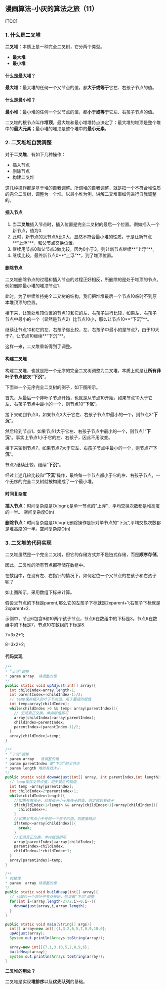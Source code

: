 ## 漫画算法-小灰的算法之旅（11）

[TOC]

### 1. 什么是二叉堆

**二叉堆**：本质上是一种完全二叉树，它分两个类型。

* **最大堆**
* **最小堆**

#### 什么是最大堆？

**最大堆**：最大堆的任何一个父节点的值，都**大于或等于**它左、右孩子节点的值。

#### 什么是最小堆？

**最小堆**：最小堆的任何一个父节点的值，都**小于或等于**它左、右孩子节点的值。

二叉堆的根节点叫作**堆顶**。最大堆和最小堆堆特点决定了：最大堆的堆顶是整个堆中的**最大元素**；最小堆的堆顶是整个堆中的**最小元素**。

### 2. 二叉堆堆自我调整

对于**二叉堆**，有如下几种操作：

* 插入节点
* 删除节点
* 构建二叉堆

这几种操作都是基于堆的自我调整。所谓堆的自我调整，就是把一个不符合堆性质的完全二叉树，调整为一个堆。以最小堆为例，讲解二叉堆事如何进行自我调整的。

#### 插入节点

1. 当**二叉堆**插入节点时，插入位置是完全二叉树的最后一个位置。例如插入一个新节点，值为0.
2. 此时，新节点的父节点5比0大，显然不符合最小堆的性质。于是让新节点**“上浮”**，和父节点交换位置。
3. 继续用节点0和父节点3做比较，因为0小于3，则让新节点继续**“上浮”**。
4. 继续比较，最终新节点0**“上浮”**，到了堆顶位置。

#### 删除节点

二叉堆删除节点的过程和插入节点的过程正好相反，所删除的是处于堆顶的节点。例如删除最小堆的堆顶节点1.

此时，为了继续维持完全二叉树的结构，我们把堆堆最后一个节点10临时不到原本堆顶顶的位置。

接下来，让暂处堆顶位置的节点10和它的左、右孩子进行比较，如果左、右孩子节点中最小的一个（显然是节点2）比节点10小，那么让节点10**“下沉”**。

继续让节点10和它的左、右孩子做比较，左、右孩子中最小的是节点7，由于10大于7，让节点10继续**“下沉”**。

这样一来，二叉堆重新得到了调整。

#### 构建二叉堆

构建二叉堆，也就是把一个无序的完全二叉树调整为二叉堆，本质上就是让**所有非叶子节点依次“下沉”**。

下面举一个无序完全二叉树的例子，如下图所示。

首先，从最后一个非叶子节点开始，也就是从节点10开始。如果节点10大于它左、右孩子节点中最小的一个，则节点10”**下沉**“。

接下来轮到节点3，如果节点3大于它左、右孩子节点中最小的一个，则节点3“**下沉**”。

然后轮到节点1，如果节点1大于它左、右孩子节点中最小的一个，则节点1“**下沉**”。事实上节点1小于它的左、右孩子，因此不用改变。

接下来轮到节点7，如果节点7大于它左、右孩子节点中最小的一个，则节点7“**下沉**”。

节点7继续比较，继续“**下沉**”。

经过上述几轮比较和“**下沉**”操作，最终每一个节点都小于它的左、右孩子节点，一个无序的完全二叉树就被构建成了一个最小堆。

#### 时间复杂度

**插入节点**：时间复杂度是O(logn);是单一节点的"上浮"，平均交换次数都是堆高度的一半。 空间复杂度O(n)

**删除节点**：时间复杂度是O(logn);删除操作是针对单节点的"下沉",平均交换次数都是堆高度的一半。空间复杂度O(n)

### 3. 二叉堆的代码实现

二叉堆虽然是一个完全二叉树，但它的存储方式并不是链式存储，而是**顺序存储**。

因此，二叉堆的所有节点都存储在数组中。

在数组中，在没有左、右指针的情况下，如何定位一个父节点的左孩子和右孩子呢？

如上图所示，采用数组下标来计算。

假设父节点的下标是parent,那么它的左孩子下标就是2xparent+1;右孩子下标就是2xparent+2.

示例中，节点6包含9和10两个孩子节点，节点6在数组中的下标是3，节点9在数组中的下标是7，节点10在数组的下标是8.

7=3x2+1;

8=3x2+2;

#### 代码实现

```java
/**
* “上浮”调整
* param array. 待调整的堆
*/
public static void upAdjust(int[] array){
  int childIndex=array.length-1;
  int parentIndex=(childIndex-1)/2;
  // temp保存插入的叶子节点值，用于最后的赋值
  int temp=array[childIndex];
  while(childIndex >0 && temp< array[parentIndex]){
    // 无须真正交换，单向赋值即可
    array[childIndex]=array[parentIndex];
    childIndex=parentIndex;
    parentIndex=(parentIndex-1)/2;
  }
  array[childIndex]=temp;
}

/** 
* “下沉”调整
* param array   待调整的堆
* param parentIndex 要“下沉”的父节点
* param length 堆的有效大小
*/
public static void downAdjust(int[] array, int parentIndex,int length){
  // temp保存父节点值，用于最后的赋值
  int temp =array[parentIndex];
  int childIndex=2*parentIndex+1;
  while(childIndex<length){
    //如果有右孩子，且右孩子小于左孩子的值，则定位到右孩子
    if(childIndex+1<length && array[childIndex+1]<array[childIndex]){
      childIndex++;
    }
    //如果父节点小于任何一个孩子的值，则直接跳出
    if(temp<=array[childIndex]){
      break;
    }
    //无须真正交换，单向赋值即可
    array[parentIndex]=array[childIndex];
    parentIndex=childIndex;
    childIndex=2*childIndex+1;
  }
  array[parentIndex]=temp;
}

/** 
* 构建堆
* param  array 待调整的堆
*/
public static void buildHeap(int[] array){
  // 从最后一个非叶子节点开始，依次做"下沉"调整
  for(int i=(array.length-2)/2;i>=0;i--){
    downAdjust(array,i,array.length);
  }
}

public static void main(String[] args){
  int[] array=new int[]{1,3,2,6,5,7,8,9,10,0};
  upAdjust(array);
  System.out.println(Arrays.toString(array));
  
  array=new int[]{7,1,3,10,5,2,8,9,6};
  buildHeap(array);
  System.out.println(Arrays.toString(array));
}
```



**二叉堆的用处？**

二叉堆是实现**堆排序**以及**优先队列**的基础。